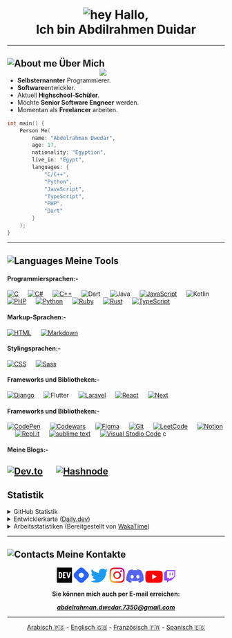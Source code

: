 <h1 align="center"><img src="https://camo.githubusercontent.com/e8e7b06ecf583bc040eb60e44eb5b8e0ecc5421320a92929ce21522dbc34c891/68747470733a2f2f6d656469612e67697068792e636f6d2f6d656469612f6876524a434c467a6361737252346961377a2f67697068792e676966" alt="hey" width="40"> Hallo,<br> Ich bin Abdilrahmen Duidar</h1> 

---

## <img src="https://img.icons8.com/fluency-systems-filled/48/000000/guest-male.png" width="30" alt="About me"/> Über Mich<img src="https://media.giphy.com/media/zOvBKUUEERdNm/giphy.gif" width="290" align="right">
* **Selbsternannter** Programmierer.
* **Software**entwickler.
* Aktuell **Highschool-Schüler**.
* Möchte **Senior Software Engneer** werden.
* Momentan als **Freelancer** arbeiten.

```cpp
int main() {
	Person Me(
		name: "Abdelrahman Dwedar",
		age: 17,
		nationality: "Egyption",
		live_in: "Egypt",
		languages: {
			"C/C++",
			"Python",
			"JavaScript",
			"TypeScript",
			"PHP",
			"Dart"
		}
	);
}
```

---

## <img src="https://user-images.githubusercontent.com/67812625/137175204-80bbeb5c-b861-4328-a801-a759791f5aa1.png" width="55" alt="Languages"> Meine Tools

#### Programmiersprachen:- 

[![C](https://img.shields.io/badge/C-00599C?style=for-the-badge&logo=c&logoColor=white)](url)
&emsp;
[![C#](https://img.shields.io/badge/C%23-682876?style=for-the-badge&logo=c-sharp&logoColor=white)](https://docs.microsoft.com/en-us/dotnet/csharp/)
&emsp;
[![C++](https://img.shields.io/badge/C%2B%2B-00599C?style=for-the-badge&logo=c%2B%2B&logoColor=white)](https://www.cplusplus.com/)
&emsp;
![Dart](https://img.shields.io/badge/dart-%230175C2.svg?style=for-the-badge&logo=dart&logoColor=white)
&emsp;
![Java](https://img.shields.io/badge/java-%23ED8B00.svg?style=for-the-badge&logo=java&logoColor=white)
&emsp;
[![JavaScript](https://img.shields.io/badge/Javascript-f7e018?style=for-the-badge&logo=javascript&logoColor=black)](https://www.javascript.com/)
&emsp;
![Kotlin](https://img.shields.io/badge/kotlin-%230095D5.svg?style=for-the-badge&logo=kotlin&logoColor=white)
&emsp;
[![PHP](https://img.shields.io/badge/PHP-777BB4?style=for-the-badge&logo=php&logoColor=white)](https://www.php.net/)
&emsp;
[![Python](https://img.shields.io/badge/Python-14354C?style=for-the-badge&logo=python&logoColor=yellow)](https://www.python.org/)
&emsp;
[![Ruby](https://img.shields.io/badge/Ruby-B01401?style=for-the-badge&logo=ruby&logoColor=000000)](https://www.ruby-lang.org/en/)
&emsp;
[![Rust](https://img.shields.io/badge/Rust-696b70?style=for-the-badge&logo=rust&logoColor=000000)](https://www.rust-lang.org/)
&emsp;
[![TypeScript](https://img.shields.io/badge/Typescript-2D79C7?style=for-the-badge&logo=typescript&logoColor=white)](https://www.typescriptlang.org/)

#### Markup-Sprachen:-

[![HTML](https://img.shields.io/badge/Html5-E54C21?style=for-the-badge&logo=html5&logoColor=white)](https://html.com/)
&emsp;
[![Markdown](https://img.shields.io/badge/Markdown-000000?style=for-the-badge&logo=markdown&logoColor=white)](https://www.markdownguide.org/)

#### Stylingsprachen:-

[![CSS](https://img.shields.io/badge/Css3-214CE5?style=for-the-badge&logo=css3&logoColor=white)](url)
&emsp;
[![Sass](https://img.shields.io/badge/Sass-CC6699?style=for-the-badge&logo=sass&logoColor=white)](https://sass-lang.com)

#### Frameworks und Bibliotheken:- <!-- Might be wrong -->

[![Django](https://img.shields.io/badge/django-%23092E20.svg?style=for-the-badge&logo=django&logoColor=white)](https://www.djangoproject.com/)
&emsp;
![Flutter](https://img.shields.io/badge/Flutter-%2302569B.svg?style=for-the-badge&logo=Flutter&logoColor=white)
&emsp;
[![Laravel](https://img.shields.io/badge/laravel-%23FF2D20.svg?style=for-the-badge&logo=laravel&logoColor=white)](https://laravel.com/)
&emsp;
[![React](https://img.shields.io/badge/React-20232A?style=for-the-badge&logo=react&logoColor=61DAFB)](https://reactjs.org/)
&emsp;
[![Next](https://img.shields.io/badge/Next-black?style=for-the-badge&logo=next.js&logoColor=white)](https://nextjs.org/)

#### Frameworks und Bibliotheken:-

[![CodePen](https://img.shields.io/badge/Codepen-000000?style=for-the-badge&logo=codepen&logoColor=white)](https://codepen.io/AbdelrahmanDwedar)
&emsp;
[![Codewars](https://img.shields.io/badge/Codewars-B1361E?style=for-the-badge&logo=codewars&logoColor=grey)](https://www.codewars.com/users/AbdelrahmanDwedar)
&emsp;
[![Figma](https://img.shields.io/badge/Figma-3d3d3d?style=for-the-badge&logo=Figma&logoColor=e04a34)](https://www.figma.com/)
&emsp;
[![Git](https://img.shields.io/badge/Git-f34f29?style=for-the-badge&logo=Git&logoColor=white)](https://git-scm.com/)
&emsp;
[![LeetCode](https://img.shields.io/badge/LeetCode-000000?style=for-the-badge&logo=LeetCode&logoColor=#d16c06)](https://leetcode.com/AbdelrahmanDwedar/)
&emsp;
[![Notion](https://img.shields.io/badge/Notion-%23000000.svg?style=for-the-badge&logo=notion&logoColor=white)](https://www.notion.so/)
&emsp;
[![Repl.it](https://img.shields.io/badge/Repl.it-%230D101E.svg?style=for-the-badge&logo=replit&logoColor=white)](https://replit.com/)
&emsp;
[![sublime text](https://img.shields.io/badge/Sublime_text-4B4B4B?style=for-the-badge&logo=sublime-text&logoColor=FF9800)](https://www.sublimetext.com/3)
&emsp;
[![Visual Stodio Code](https://img.shields.io/badge/Visual_Studio_Code-3d3d3d?style=for-the-badge&logo=visual%20studio%20code&logoColor=0078D4)](https://code.visualstudio.com/) c

#### Meine Blogs:-
[![Dev.to](https://img.shields.io/badge/dev.to-0A0A0A?style=for-the-badge&logo=dev.to&logoColor=white)](https://dev.to/abdelrahman_dwedar)
&emsp;
[![Hashnode](https://img.shields.io/badge/Hashnode-2962FF?style=for-the-badge&logo=hashnode&logoColor=white)](https://hashnode.com/@Abedo)
---
 
## Statistik
<details>
<summary>GitHub Statistik</summary>
<a href="http://www.github.com/AbdelrahmanDwedar"><img src="https://github-readme-stats.vercel.app/api?username=AbdelrahmanDwedar&show_icons=true&hide=&count_private=true&title_color=3382ed&text_color=ffffff&icon_color=3382ed&bg_color=1c1917&hide_border=true&show_icons=true" alt="AbdelrahmanDwedar's GitHub stats" /></a>

<a href="http://www.github.com/AbdelrahmanDwedar"><img src="https://github-readme-streak-stats.herokuapp.com/?user=AbdelrahmanDwedar&stroke=ffffff&background=1c1917&ring=3382ed&fire=3382ed&currStreakNum=ffffff&currStreakLabel=3382ed&sideNums=ffffff&sideLabels=ffffff&dates=ffffff&hide_border=true" /></a>

<a href="https://github.com/AbdelrahmanDwedar" align="left"><img src="https://github-readme-stats.vercel.app/api/top-langs/?username=AbdelrahmanDwedar&langs_count=10&title_color=3382ed&text_color=ffffff&icon_color=3382ed&bg_color=1c1917&hide_border=true&locale=en&custom_title=Top%20%Languages" alt="Top Languages" /></a>

<a href="http://www.github.com/AbdelrahmanDwedar"><img src="https://activity-graph.herokuapp.com/graph?username=AbdelrahmanDwedar&bg_color=1c1917&color=ffffff&line=0891b2&point=ffffff&area_color=1c1917&area=true&hide_border=true&custom_title=GitHub%20Commits%20Graph" alt="GitHub Commits Graph" /></a>

</details>
<details>
<summary>Entwicklerkarte (<a href="https://app.daily.dev/">Daily.dev</a>)</summary>

[<img src="https://api.daily.dev/devcards/9d34a8e386d24adf8d75ad4366eb254b.png?r=pra" width="300" alt="Abdelrahman Dwedar's Dev Card"/>](https://app.daily.dev/3_Dwedar)
</details>
<details>
<summary>Arbeitsstatistiken (Bereitgestellt von <a href="https://wakatime.com/">WakaTime</a>)</summary>

[![Wakatime status](https://wakatime.com/share/@92b916ee-362a-4ef1-82f5-0f518b8caf25/fe912e68-8957-420e-b8fd-e80379741bc1.png)](https://wakatime.com/)

[![wakatime stats](https://github-readme-stats.vercel.app/api/wakatime?username=AbdelrahmanDwedar&title_color=3382ed&text_color=ffffff&icon_color=3382ed&bg_color=1c1917&hide_border=true&langs_count=7)](https://wakatime.com/@AbdelrahmanDwedar)

</details>

---

## <img src="https://i.ibb.co/wpcck6r/pngegg-5.png" width="30" alt="Contacts"> Meine Kontakte
<div align="center">
  <a href="https://dev.to/abdelrahman_dwedar" style="border-reduce: 50%"><img alt="DEV" src="./assets/images/Devdotto-logo.png" width="35"></a>
  <a href="https://hashnode.com/@Adobe"><img alt="Hashnode" src="./assets/images/Hashnode-logo.png" width="35"></a>
  <a href="https://twitter.com/3_Dwedar"><img alt="Twitter" src="./assets/images/Twitter-logo.png" width="40"></a>
  <a href="https://www.instagram.com/abdelrhman._.dwedar/"><img alt="Instagram" src="./assets/images/Instagram-logo.png" width="35"></a>
  <a href="https://discord.gg/8FDyqPU"><img alt="Discord" src="./assets/images/Discord-logo.png" width="40"></a>
  <a href="https://www.youtube.com/channel/UCDb4dNtGD3eI9gtPt93ikKQ"><img alt="YouTube" src="./assets/images/YouTube-logo.png" width="40"></a>
  <a href="https://www.twitch.tv/7350_gaming"><img alt="twitch" src="./assets/images/Twitch-logo.png" width="25"></a>
  <p><b>Sie können mich auch per E-mail erreichen: <a href="mailto:abdelrahman.dwedar.7350@gmail.com"><address>abdelrahman.dwedar.7350@gmail.com</address></a></b><p>
</div>

---

<div align="center">
  <a alt="Arabic readme" href="README-ar.md">Arabisch 🇵🇸</a> 
  - <a alt="English readme" href="README.md">Englisch 🇬🇧</a> 
  - <a alt="French readme" href="README-fr.md">Französisch 🇫🇷</a>
  - <a alt="Spanish readme" href="README-es.md">Spanisch 🇪🇸</a>
</div>
